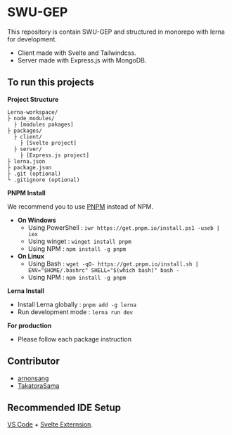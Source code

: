 

#  SWU-GEP

This repository is contain SWU-GEP and structured in monorepo with lerna for development.
- Client made with Svelte and Tailwindcss.
- Server made with Express.js with MongoDB.
  
##  To run this projects
**Project Structure**
```
Lerna-workspace/
├ node_modules/
  ├ [modules pakages]
├ packages/
  ├ client/
    ├ [Svelte project]
  ├ server/
    ├ [Express.js project]
├ lerna.json
├ package.json
├ .git (optional)
└ .gitignore (optional)
```

**PNPM Install**
  
We recommend you to use [PNPM](https://pnpm.io/installation) instead of NPM.
- **On Windows**
  - Using PowerShell : `iwr https://get.pnpm.io/install.ps1 -useb | iex`
  - Using winget : `winget install pnpm`
  - Using NPM : `npm install -g pnpm`
- **On Linux**
  - Using Bash : `wget -qO- https://get.pnpm.io/install.sh | ENV="$HOME/.bashrc" SHELL="$(which bash)" bash -
`
  - Using NPM : `npm install -g pnpm`

**Lerna Install**
- Install Lerna globally : `pnpm add -g lerna`
- Run development mode : `lerna run dev`

**For production**
- Please follow each package instruction

##  Contributor
- [arnonsang](https://github.com/arnonsang)
- [TakatoraSama](https://github.com/TakatoraSama)
  
##  Recommended IDE Setup
  
[VS Code](https://code.visualstudio.com/) + [Svelte Externsion](https://marketplace.visualstudio.com/items?itemName=svelte.svelte-vscode).

  

